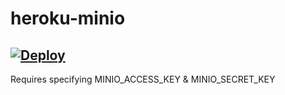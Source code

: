 # heroku-minio
## [![Deploy](https://www.herokucdn.com/deploy/button.png)](https://heroku.com/deploy)
Requires specifying MINIO_ACCESS_KEY & MINIO_SECRET_KEY
